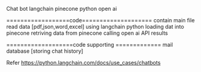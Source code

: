 Chat bot 
langchain 
pinecone 
python open ai 


==================code====================
contain main file 
read data [pdf,json,word,excel] using langchain python
loading dat into pinecone
retriving data from pinecone
calling open ai API
results


===================code supporting =============
mail 
database [storing chat history]

Refer https://python.langchain.com/docs/use_cases/chatbots
